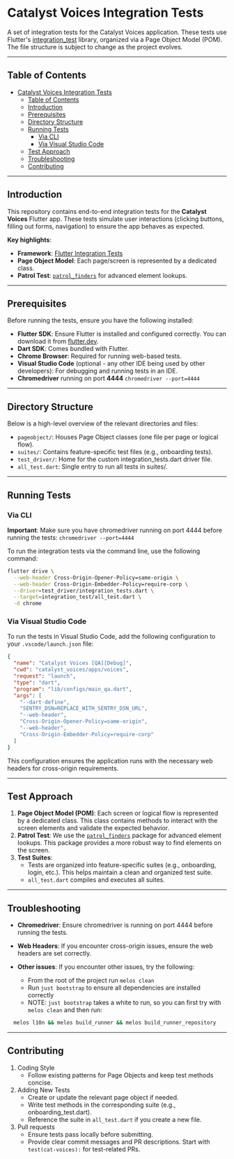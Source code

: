 # Catalyst Voices Integration Tests

A set of integration tests for the Catalyst Voices application.
These tests use Flutter's [integration_test](https://docs.flutter.dev/testing/integration-tests)
library, organized via a Page Object Model (POM).
The file structure is subject to change as the project evolves.

---

## Table of Contents

* [Catalyst Voices Integration Tests](#catalyst-voices-integration-tests)
  * [Table of Contents](#table-of-contents)
  * [Introduction](#introduction)
  * [Prerequisites](#prerequisites)
  * [Directory Structure](#directory-structure)
  * [Running Tests](#running-tests)
    * [Via CLI](#via-cli)
    * [Via Visual Studio Code](#via-visual-studio-code)
  * [Test Approach](#test-approach)
  * [Troubleshooting](#troubleshooting)
  * [Contributing](#contributing)

---

## Introduction

This repository contains end-to-end integration tests for the **Catalyst Voices** Flutter app.
These tests simulate user interactions (clicking buttons, filling out forms, navigation)
to ensure the app behaves as expected.

**Key highlights**:

* **Framework**: [Flutter Integration Tests](https://docs.flutter.dev/testing/integration-tests)
* **Page Object Model**: Each page/screen is represented by a dedicated class.
* **Patrol Test**: [`patrol_finders`](https://pub.dev/packages/patrol_finders) for advanced element lookups.

---

## Prerequisites

Before running the tests, ensure you have the following installed:

* **Flutter SDK**: Ensure Flutter is installed and configured correctly.
You can download it from [flutter.dev](https://flutter.dev).
* **Dart SDK**: Comes bundled with Flutter.
* **Chrome Browser**: Required for running web-based tests.
* **Visual Studio Code** (optional - any other IDE being used by other developers):
For debugging and running tests in an IDE.
* **Chromedriver** running on port **4444** `chromedriver --port=4444`

---

## Directory Structure

Below is a high-level overview of the relevant directories and files:

* `pageobject/`: Houses Page Object classes (one file per page or logical flow).
* `suites/`: Contains feature-specific test files (e.g., onboarding tests).
* `test_driver/`: Home for the custom integration_tests.dart driver file.
* `all_test.dart`: Single entry to run all tests in suites/.

---

## Running Tests

### Via CLI

**Important**: Make sure you have chromedriver running on port 4444 before running the tests:
`chromedriver --port=4444`

To run the integration tests via the command line, use the following command:

```bash
flutter drive \
  --web-header Cross-Origin-Opener-Policy=same-origin \
  --web-header Cross-Origin-Embedder-Policy=require-corp \
  --driver=test_driver/integration_tests.dart \
  --target=integration_test/all_test.dart \
  -d chrome
```

### Via Visual Studio Code

To run the tests in Visual Studio Code,
add the following configuration to your `.vscode/launch.json` file:

```json
{
  "name": "Catalyst Voices [QA][Debug]",
  "cwd": "catalyst_voices/apps/voices",
  "request": "launch",
  "type": "dart",
  "program": "lib/configs/main_qa.dart",
  "args": [
    "--dart-define",
    "SENTRY_DSN=REPLACE_WITH_SENTRY_DSN_URL",
    "--web-header",
    "Cross-Origin-Opener-Policy=same-origin",
    "--web-header",
    "Cross-Origin-Embedder-Policy=require-corp"
  ]
}
```

This configuration ensures the application runs with
the necessary web headers for cross-origin requirements.

---

## Test Approach

1. **Page Object Model (POM)**: Each screen or logical flow is represented by a dedicated class.
This class contains methods to interact with the screen elements and validate the expected behavior.
2. **Patrol Test**: We use the [`patrol_finders`](https://pub.dev/packages/patrol_finders) package
for advanced element lookups.
This package provides a more robust way to find elements on the screen.
3. **Test Suites**:
   * Tests are organized into feature-specific suites (e.g., onboarding, login, etc.).
This helps maintain a clean and organized test suite.
   * `all_test.dart` compiles and executes all suites.

---

## Troubleshooting

* **Chromedriver**: Ensure chromedriver is running on port 4444 before running the tests.
* **Web Headers**: If you encounter cross-origin issues, ensure the web headers are set correctly.
* **Other issues**: If you encounter other issues, try the following:

  * From the root of the project run `melos clean`
  * Run `just bootstrap` to ensure all dependencies are installed correctly
  * NOTE: `just bootstrap` takes a white to run, so you can first try with `melos clean` and then run:

```bash
  melos l10n && melos build_runner && melos build_runner_repository
```

---

## Contributing

1. Coding Style
   * Follow existing patterns for Page Objects and keep test methods concise.
2. Adding New Tests
   * Create or update the relevant page object if needed.
   * Write test methods in the corresponding suite (e.g., onboarding_test.dart).
   * Reference the suite in `all_test.dart` if you create a new file.
3. Pull requests
   * Ensure tests pass locally before submitting.
   * Provide clear commit messages and PR descriptions.
    Start with `test(cat-voices):` for test-related PRs.
